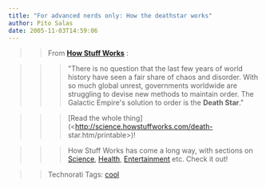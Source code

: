 ```yaml
---
title: "For advanced nerds only: How the deathstar works"
author: Pito Salas
date: 2005-11-03T14:59:06
---
```



>>

>> From **[How Stuff Works](<http://www.howstuffworks.com/>)** :

>>

>>> "There is no question that the last few years of world history have seen a
fair share of chaos and disorder. With so much global unrest, governments
worldwide are struggling to devise new methods to maintain order. The Galactic
Empire's solution to order is the **Death Star**."

>>

>>> [Read the whole thing](<http://science.howstuffworks.com/death-
star.htm/printable>)!

>>>

>>> How Stuff Works has come a long way, with sections on
[Science](<http://science.howstuffworks.com/>),
[Health](<http://health.howstuffworks.com/>),
[Entertainment](<http://entertainment.howstuffworks.com/>) etc. Check it out!

>>

>> Technorati Tags: [cool](<http://www.technorati.com/tag/cool>)


